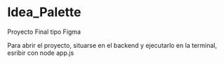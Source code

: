 # Idea_Palette
Proyecto Final tipo Figma

Para abrir el proyecto, situarse en el backend y ejecutarlo  en la terminal, esribir con node app.js
